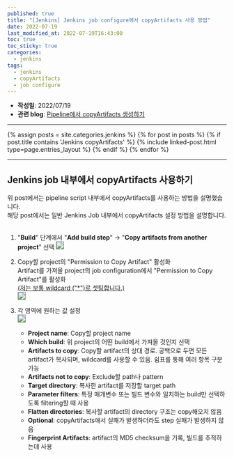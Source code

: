 ```yaml
---
published: true
title: "[Jenkins] Jenkins job configure에서 copyArtifacts 사용 방법"
date: 2022-07-19
last_modified_at: 2022-07-19T16:43:00
toc: true
toc_sticky: true
categories:
  - jenkins
tags:
  - jenkins
  - copyArtifacts
  - job configure
---
```


* <b>작성일</b>: 2022/07/19
* <b>관련 blog</b>: <u>Pipeline에서 copyArtifacts 생성하기</u>

---
{% assign posts = site.categories.jenkins %}
{% for post in posts %}
  {% if post.title contains 'Jenkins copyArtifacts' %}
    {% include linked-post.html type=page.entries_layout %}
  {% endif %} 
{% endfor %}

---

## Jenkins job 내부에서 copyArtifacts 사용하기

위 post에서는 pipeline script 내부에서 copyArtifacts를 사용하는 방법을 설명했습니다. <br>
해당 post에서는 일반 Jenkins Job 내부에서 copyArtifacts 설정 방법을 설명합니다. <br>
<br>

1. "<b>Build</b>" 단계에서 "<b>Add build step</b>" -> "<b>Copy artifacts from another project</b>" 선택
<img src="https://user-images.githubusercontent.com/90759236/179697059-3fc021c6-2a5f-4a97-84bf-687fe7ffe694.png" style="border: 1px solid grey; max-width: 50%; height: auto;"><br>

2. Copy할 project의 "Permission to Copy Artifact" 활성화<br>
Artifact를 가져올 project의 job configuration에서 "Permission to Copy Artifact"를 활성화<br>
<u>(저는 보통 wildcard ("*")로 셋팅합니다.)</u><br>
<img src="https://user-images.githubusercontent.com/90759236/179703738-58a3b1e9-37de-407f-ad04-9abff11a71b1.png" style="border: 1px solid grey; max-width: 50%; height: auto;"><br>

3. 각 영역에 원하는 값 설정<br>
<img src="https://user-images.githubusercontent.com/90759236/179697775-70ce9fd1-56c3-43c2-8797-0cdb27228787.png" style="border: 1px solid grey; max-width: 90%; height: auto;"><br>

   * <b>Project name</b>: Copy할 project name
   * <b>Which build</b>: 위 project의 어떤 build에서 가져올 것인지 선택
   * <b>Artifacts to copy</b>: Copy할 artifact의 상대 경로. 공백으로 두면 모든 artifact가 복사되며, wildcard를 사용할 수 있음. 쉼표를 통해 여러 항목 구분 가능
   * <b>Artifacts not to copy</b>: Exclude할 path나 pattern
   * <b>Target directory</b>: 복사한 artifact를 저장할 target path
   * <b>Parameter filters</b>: 특정 매개변수 또는 빌드 변수와 일치하는 build만 선택하도록 filtering할 때 사용
   * <b>Flatten directories</b>: 복사할 artifact의 directory 구조는 copy해오지 않음
   * <b>Optional</b>: copyArtifacts애서 실패가 발생하더라도 step 실패가 발생하지 않음
   * <b>Fingerprint Artifacts</b>: artifact의 MD5 checksum을 기록, 빌드를 추적하는데 사용
